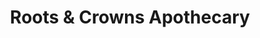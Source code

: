 ---
title: "Roots & Crowns Apothecary"
url: /portland/roots-and-crowns-apothecary/
shop: boutique
---